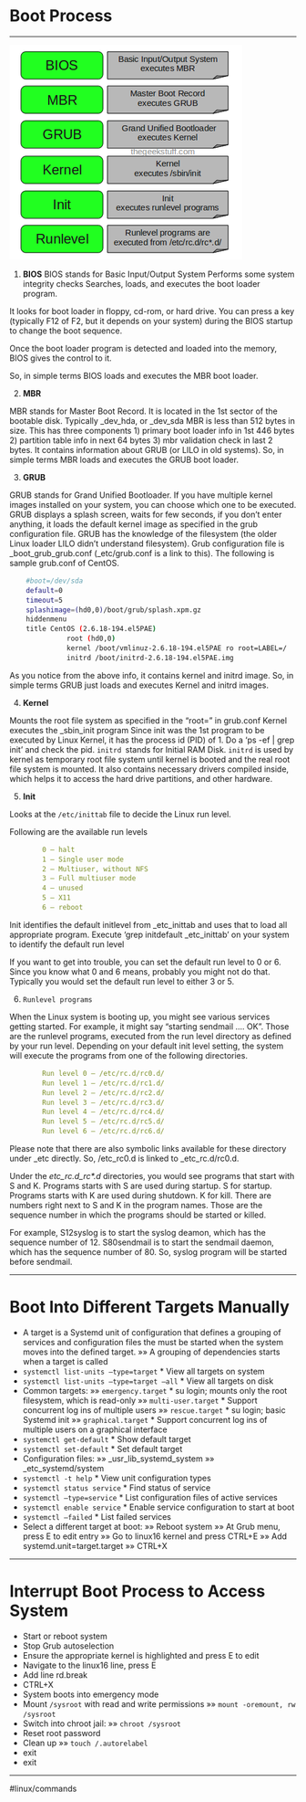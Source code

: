 # Boot Process
- - - -
![](Boot-Process/Screen%20Shot%202018-04-30%20at%2011.20.16%20AM.png)

1. **BIOS**
BIOS stands for Basic Input/Output System
Performs some system integrity checks
Searches, loads, and executes the boot loader program.

It looks for boot loader in floppy, cd-rom, or hard drive. You can press a key (typically F12 of F2, but it depends on your system) during the BIOS startup to change the boot sequence.

Once the boot loader program is detected and loaded into the memory, BIOS gives the control to it.

So, in simple terms BIOS loads and executes the MBR boot loader.

2. **MBR**

MBR stands for Master Boot Record.
It is located in the 1st sector of the bootable disk. Typically _dev_hda, or _dev_sda
MBR is less than 512 bytes in size. This has three components 1) primary boot loader info in 1st 446 bytes 2) partition table info in next 64 bytes 3) mbr validation check in last 2 bytes.
It contains information about GRUB (or LILO in old systems).
So, in simple terms MBR loads and executes the GRUB boot loader.

3. **GRUB**

GRUB stands for Grand Unified Bootloader.
If you have multiple kernel images installed on your system, you can choose which one to be executed.
GRUB displays a splash screen, waits for few seconds, if you don’t enter anything, it loads the default kernel image as specified in the grub configuration file.
GRUB has the knowledge of the filesystem (the older Linux loader LILO didn’t understand filesystem).
Grub configuration file is _boot_grub_grub.conf (_etc/grub.conf is a link to this). The following is sample grub.conf of CentOS.

```bash
    #boot=/dev/sda
    default=0
    timeout=5
    splashimage=(hd0,0)/boot/grub/splash.xpm.gz
    hiddenmenu
    title CentOS (2.6.18-194.el5PAE)
              root (hd0,0)
              kernel /boot/vmlinuz-2.6.18-194.el5PAE ro root=LABEL=/
              initrd /boot/initrd-2.6.18-194.el5PAE.img
```

As you notice from the above info, it contains kernel and initrd image.
So, in simple terms GRUB just loads and executes Kernel and initrd images.

4. **Kernel**

Mounts the root file system as specified in the “root=” in grub.conf
Kernel executes the _sbin_init program
Since init was the 1st program to be executed by Linux Kernel, it has the process id (PID) of 1. Do a ‘ps -ef | grep init’ and check the pid.
`initrd `stands for Initial RAM Disk.
`initrd` is used by kernel as temporary root file system until kernel is booted and the real root file system is mounted. It also contains necessary drivers compiled inside, which helps it to access the hard drive partitions, and other hardware.

5. **Init**

Looks at the `/etc/inittab` file to decide the Linux run level.

Following are the available run levels
```yaml
        0 – halt
        1 – Single user mode
        2 – Multiuser, without NFS
        3 – Full multiuser mode
        4 – unused
        5 – X11
        6 – reboot
```
Init identifies the default initlevel from _etc_inittab and uses that to load all appropriate program.
Execute ‘grep initdefault _etc_inittab’ on your system to identify the default run level

If you want to get into trouble, you can set the default run level to 0 or 6. Since you know what 0 and 6 means, probably you might not do that.
Typically you would set the default run level to either 3 or 5.

6. `Runlevel programs`

When the Linux system is booting up, you might see various services getting started. For example, it might say “starting sendmail …. OK”. Those are the runlevel programs, executed from the run level directory as defined by your run level.
Depending on your default init level setting, the system will execute the programs from one of the following directories.
```yaml
        Run level 0 – /etc/rc.d/rc0.d/
        Run level 1 – /etc/rc.d/rc1.d/
        Run level 2 – /etc/rc.d/rc2.d/
        Run level 3 – /etc/rc.d/rc3.d/
        Run level 4 – /etc/rc.d/rc4.d/
        Run level 5 – /etc/rc.d/rc5.d/
        Run level 6 – /etc/rc.d/rc6.d/
```
Please note that there are also symbolic links available for these directory under _etc directly. So, /etc_rc0.d is linked to _etc_rc.d/rc0.d.

Under the _etc_rc.d_rc*.d_ directories, you would see programs that start with S and K.
Programs starts with S are used during startup. S for startup.
Programs starts with K are used during shutdown. K for kill.
There are numbers right next to S and K in the program names. Those are the sequence number in which the programs should be started or killed.

For example, S12syslog is to start the syslog deamon, which has the sequence number of 12. S80sendmail is to start the sendmail daemon, which has the sequence number of 80. So, syslog program will be started before sendmail.

- - - -

# Boot Into Different Targets Manually
* A target is a Systemd unit of configuration that defines a grouping of services and configuration
files the must be started when the system moves into the defined target.
	»» A grouping of dependencies starts when a target is called
* `systemctl list-units —type=target` * View all targets on system
* `systemctl list-units —type=target —all` * View all targets on disk
* Common targets:
	»» `emergency.target` * su login; mounts only the root filesystem, which is read-only
	»» `multi-user.target` * Support concurrent log ins of multiple users
	»» `rescue.target` * su login; basic Systemd init
	»» `graphical.target` * Support concurrent log ins of multiple users on a graphical interface
* `systemctl get-default` * Show default target
* `systemctl set-default` * Set default target
* Configuration files:
	»» _usr_lib_systemd_system
	»» _etc_systemd/system
* `systemctl -t help` * View unit configuration types
* `systemctl status service` * Find status of service
* `systemctl —type=service` * List configuration files of active services
* `systemctl enable service` * Enable service configuration to start at boot
* `systemctl —failed` * List failed services
* Select a different target at boot:
	»» Reboot system
	»» At Grub menu, press E to edit entry
	»» Go to linux16 kernel and press CTRL+E
	»» Add systemd.unit=target.target
	»» CTRL+X
- - - -
# Interrupt Boot Process to Access System
* Start or reboot system
* Stop Grub autoselection
* Ensure the appropriate kernel is highlighted and press E to edit
* Navigate to the linux16 line, press E
* Add line rd.break
* CTRL+X
* System boots into emergency mode
* Mount `/sysroot` with read and write permissions
	»» `mount -oremount, rw /sysroot`
* Switch into chroot jail:
	»» `chroot /sysroot`
* Reset root password
* Clean up
	»» `touch /.autorelabel`
* exit
* exit
- - - -

#linux/commands